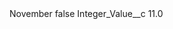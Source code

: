 <?xml version="1.0" encoding="UTF-8"?>
<CustomMetadata xmlns="http://soap.sforce.com/2006/04/metadata" xmlns:xsi="http://www.w3.org/2001/XMLSchema-instance" xmlns:xsd="http://www.w3.org/2001/XMLSchema">
    <label>November</label>
    <protected>false</protected>
    <values>
        <field>Integer_Value__c</field>
        <value xsi:type="xsd:double">11.0</value>
    </values>
</CustomMetadata>
